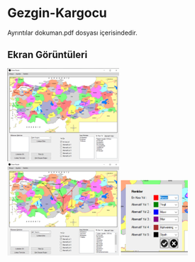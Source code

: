 # Gezgin-Kargocu
Ayrıntılar dokuman.pdf dosyası içerisindedir.
## Ekran Görüntüleri
<img src = "https://github.com/rknyryn/Gezgin-Kargocu/blob/main/cikti1.png" height = "50%" width = "50%">
<img src = "https://github.com/rknyryn/Gezgin-Kargocu/blob/main/cikti2.png" height = "50%" width = "50%">
<img src = "https://github.com/rknyryn/Gezgin-Kargocu/blob/main/cikti3.png" height = "30%" width = "30%">
